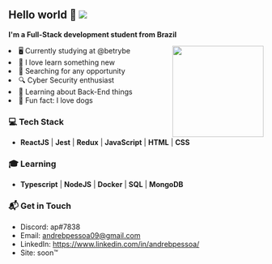 ## Hello world 👋 ![](https://komarev.com/ghpvc/?username=andrebpessoa&label=visitors&color=2FC18C)

**I'm a Full-Stack development student from Brazil** </br>

<div align="center">
  <img height="180em" align="right" src="https://github-readme-stats.vercel.app/api?username=andrebpessoa&show_icons=true&theme=dracula&include_all_commits=true&count_private=true&icon_color=2FC18C&title_color=2FC18C&bg_color=1A1D21"/>
  <div align="left" style="display: inline_block">
    <li>🖥️ Currently studying at @betrybe</li>
    <li>📖 I love learn something new</li>
    <li>💼 Searching for any opportunity</li>
    <li>🔍 Cyber Security enthusiast</li>
    <li>🌱 Learning about Back-End things</li>
    <li>🐶 Fun fact: I love dogs</li>
  </div>
</div>

### 💻 **Tech Stack**

- **ReactJS** | **Jest** | **Redux** | **JavaScript** | **HTML** | **CSS**

### 🎓 **Learning**

- **Typescript** | **NodeJS** | **Docker** | **SQL** | **MongoDB**

### 📬 **Get in Touch**

- Discord: ap#7838
- Email: andrebpessoa09@gmail.com
- LinkedIn: https://www.linkedin.com/in/andrebpessoa/
- Site: soon™
